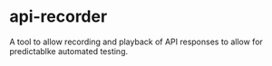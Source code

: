 api-recorder
============

A tool to allow recording and playback of API responses to allow for predictablke automated testing.
